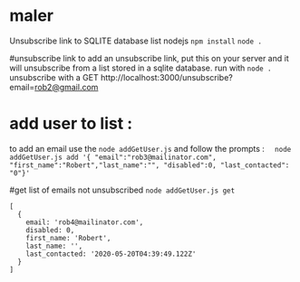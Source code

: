 # maler
Unsubscribe link to SQLITE database list nodejs
```npm install```
```node . ``` 

#unsubscribe link
to add an unsubscribe link, put this on your server and it will unsubscribe from a list stored in a sqlite database. 
run with ```node .```
unsubscribe with a GET http://localhost:3000/unsubscribe?email=rob2@gmail.com

# add user to list : 
to add an email use the ``` node addGetUser.js ``` and follow the prompts :
```  node addGetUser.js add '{ "email":"rob3@mailinator.com", "first_name":"Robert","last_name":"", "disabled":0, "last_contacted": "0"}'```

#get list of emails not unsubscribed
``` node addGetUser.js get ```
```
[
  {
    email: 'rob4@mailinator.com',
    disabled: 0,
    first_name: 'Robert',
    last_name: '',
    last_contacted: '2020-05-20T04:39:49.122Z'
  }
]
```
